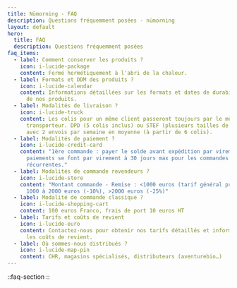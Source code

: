 ```yaml
---
title: Nümorning - FAQ
description: Questions fréquemment posées - nümorning
layout: default
hero:
  title: FAQ
  description: Questions fréquemment posées
faq_items:
  - label: Comment conserver les produits ?
    icon: i-lucide-package
    content: Fermé hermétiquement à l'abri de la chaleur.
  - label: Formats et DDM des produits ?
    icon: i-lucide-calendar
    content: Informations détaillées sur les formats et dates de durabilité minimale
      de nos produits.
  - label: Modalités de livraison ?
    icon: i-lucide-truck
    content: Les colis pour un même client passeront toujours par le même
      transporteur. DPD (5 colis inclus) ou STEF (plusieurs tailles de palettes)
      avec 2 envois par semaine en moyenne (à partir de 6 colis).
  - label: Modalités de paiement ?
    icon: i-lucide-credit-card
    content: "1ère commande : payer le solde avant expédition par virement. Tous les
      paiements se font par virement à 30 jours max pour les commandes
      récurrentes."
  - label: Modalités de commande revendeurs ?
    icon: i-lucide-store
    content: "Montant commande - Remise : <1000 euros (tarif général professionnel),
      1000 à 2000 euros (-10%), >2000 euros (-25%)"
  - label: Modalité de commande classique ?
    icon: i-lucide-shopping-cart
    content: 100 euros Franco, frais de port 10 euros HT
  - label: Tarifs et coûts de revient
    icon: i-lucide-euro
    content: Contactez-nous pour obtenir nos tarifs détaillés et informations sur
      les coûts de revient.
  - label: Où sommes-nous distribués ?
    icon: i-lucide-map-pin
    content: CHR, magasins spécialisés, distributeurs (aventurebio…)
---
```


::faq-section
::
